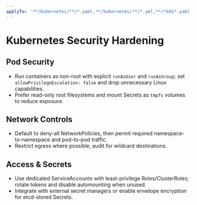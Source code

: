```yaml
---
applyTo: '**/kubernetes/**/*.yaml,**/kubernetes/**/*.yml,**/*k8s*.yaml,**/*k8s*.yml,**/*kube*.yaml,**/*kube*.yml'
---
```


# Kubernetes Security Hardening

## Pod Security

-   Run containers as non-root with explicit `runAsUser` and `runAsGroup`; set `allowPrivilegeEscalation: false` and drop unnecessary Linux capabilities.
-   Prefer read-only root filesystems and mount Secrets as `tmpfs` volumes to reduce exposure.

## Network Controls

-   Default to deny-all NetworkPolicies, then permit required namespace-to-namespace and pod-to-pod traffic.
-   Restrict egress where possible; audit for wildcard destinations.

## Access & Secrets

-   Use dedicated ServiceAccounts with least-privilege Roles/ClusterRoles; rotate tokens and disable automounting when unused.
-   Integrate with external secret managers or enable envelope encryption for etcd-stored Secrets.
